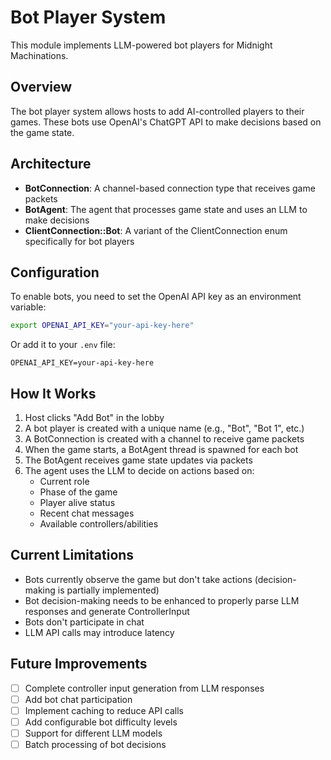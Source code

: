 # Bot Player System

This module implements LLM-powered bot players for Midnight Machinations.

## Overview

The bot player system allows hosts to add AI-controlled players to their games. These bots use OpenAI's ChatGPT API to make decisions based on the game state.

## Architecture

- **BotConnection**: A channel-based connection type that receives game packets
- **BotAgent**: The agent that processes game state and uses an LLM to make decisions
- **ClientConnection::Bot**: A variant of the ClientConnection enum specifically for bot players

## Configuration

To enable bots, you need to set the OpenAI API key as an environment variable:

```bash
export OPENAI_API_KEY="your-api-key-here"
```

Or add it to your `.env` file:

```
OPENAI_API_KEY=your-api-key-here
```

## How It Works

1. Host clicks "Add Bot" in the lobby
2. A bot player is created with a unique name (e.g., "Bot", "Bot 1", etc.)
3. A BotConnection is created with a channel to receive game packets
4. When the game starts, a BotAgent thread is spawned for each bot
5. The BotAgent receives game state updates via packets
6. The agent uses the LLM to decide on actions based on:
   - Current role
   - Phase of the game
   - Player alive status
   - Recent chat messages
   - Available controllers/abilities

## Current Limitations

- Bots currently observe the game but don't take actions (decision-making is partially implemented)
- Bot decision-making needs to be enhanced to properly parse LLM responses and generate ControllerInput
- Bots don't participate in chat
- LLM API calls may introduce latency

## Future Improvements

- [ ] Complete controller input generation from LLM responses
- [ ] Add bot chat participation
- [ ] Implement caching to reduce API calls
- [ ] Add configurable bot difficulty levels
- [ ] Support for different LLM models
- [ ] Batch processing of bot decisions
